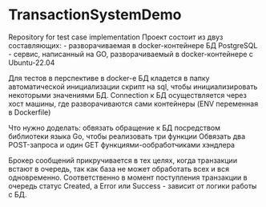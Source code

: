 # TransactionSystemDemo
Repository for test case implementation
Проект состоит из двуз составляющих:
    - разворачиваемая в docker-контейнере БД PostgreSQL
    - сервис, написанный на GO, разворачиваемый в docker-контейнере с Ubuntu-22.04

Для тестов в перспективе в docker-е БД кладется в папку автоматической инициализации скрипт на sql, чтобы инициализировать некоторыми значениями БД.
Connection к БД осуществляется через хост машины, где разворачиваются сами контейнеры (ENV переменная в Dockerfile)

Что нужно доделать: обвязать обращение к БД посредством библиотеки языка Go, чтобы реализовать три функции
Обвязать два POST-запроса и один GET функциями-ообработчиками хэндлера

Брокер сообщений прикручивается в тех целях, когда транзакции встают в очередь, так как база не может обработать всех и вся одновременно.
Соответственно в момент поступления транзакции в очередь статус Created, а Error или Success - зависит от логики работы с БД.
